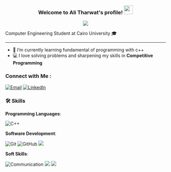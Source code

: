 
<h3 align="center">
  Welcome to Ali Tharwat's profile!
  <img src="https://media.giphy.com/media/hvRJCLFzcasrR4ia7z/giphy.gif" width="28">
</h3>
<!-- Typing SVG by DenverCoder1 - https://github.com/DenverCoder1/readme-typing-svg -->
<p align="center">
  <a href="https://github.com/DenverCoder1/readme-typing-svg"><img src="https://readme-typing-svg.herokuapp.com/?lines=Always%20learning&font=Fira%20Code&center=true&width=440&height=45&color=bb3000&vCenter=true&size=22"></a>
</p> 

Computer Engineering Student at Cairo University 🎓 

---
- 🌱 I’m currently learning fundamental of programming with c++
- 💻 I love solving problems and sharpening my skills in **Competitive Programming** 

### Connect with Me :

[![Email](https://img.shields.io/badge/Email-D14836?style=for-the-badge&logo=gmail&logoColor=white)](mailto:alitharwat128@gmail.com)
[![LinkedIn](https://img.shields.io/badge/LinkedIn-0077B5?style=for-the-badge&logo=linkedin&logoColor=white)]([https://www.linkedin.com/in/ali-tharwat-902817321/])

### 🛠 Skills

**Programming Languages**:

![C++](https://img.shields.io/badge/C%2B%2B-6c008c?style=for-the-badge&logo=c%2B%2B&logoColor=white)

**Software Development**:

![Git](https://img.shields.io/badge/Git-011e71?style=for-the-badge&logo=git&logoColor=white)
![GitHub](https://img.shields.io/badge/GitHub-181717?style=for-the-badge&logo=github&logoColor=white)
![](https://img.shields.io/badge/Excel-black?style=for-the-badge&logo=data%3Aimage%2Fsvg%2Bxml%3Bbase64%2CPHN2ZyB4bWxucz0iaHR0cDovL3d3dy53My5vcmcvMjAwMC9zdmciICB2aWV3Qm94PSIwIDAgNDggNDgiIHdpZHRoPSI0OHB4IiBoZWlnaHQ9IjQ4cHgiPjxkZWZzPjxsaW5lYXJHcmFkaWVudCBpZD0iRzdDMUJ1aGFqSlFhRVdIVmxOVXpIYSIgeDE9IjYiIHgyPSIyNyIgeTE9IjI0IiB5Mj0iMjQiIGRhdGEtbmFtZT0i0JHQtdC30YvQvNGP0L3QvdGL0Lkg0LPRgNCw0LTQuNC10L3RgiAxMCIgZ3JhZGllbnRVbml0cz0idXNlclNwYWNlT25Vc2UiPjxzdG9wIG9mZnNldD0iMCIgc3RvcC1jb2xvcj0iIzIxYWQ2NCIvPjxzdG9wIG9mZnNldD0iMSIgc3RvcC1jb2xvcj0iIzA4ODI0MiIvPjwvbGluZWFyR3JhZGllbnQ%2BPC9kZWZzPjxwYXRoIGZpbGw9IiMzMWM0NDciIGQ9Im00MSwxMGgtMTZ2MjhoMTZjLjU1LDAsMS0uNDUsMS0xVjExYzAtLjU1LS40NS0xLTEtMVoiLz48cGF0aCBmaWxsPSIjZmZmIiBkPSJtMzIsMTVoN3YzaC03di0zWm0wLDEwaDd2M2gtN3YtM1ptMCw1aDd2M2gtN3YtM1ptMC0xMGg3djNoLTd2LTNabS03LTVoNXYzaC01di0zWm0wLDEwaDV2M2gtNXYtM1ptMCw1aDV2M2gtNXYtM1ptMC0xMGg1djNoLTV2LTNaIi8%2BPHBhdGggZmlsbD0idXJsKCNHN0MxQnVoYWpKUWFFV0hWbE5VekhhKSIgZD0ibTI3LDQybC0yMS00VjEwbDIxLTR2MzZaIi8%2BPHBhdGggZmlsbD0iI2ZmZiIgZD0ibTE5LjEzLDMxbC0yLjQxLTQuNTZjLS4wOS0uMTctLjE5LS40OC0uMjgtLjk0aC0uMDRjLS4wNS4yMi0uMTUuNTQtLjMyLjk4bC0yLjQyLDQuNTJoLTMuNzZsNC40Ni03LTQuMDgtN2gzLjg0bDIsNC4yYy4xNi4zMy4zLjczLjQyLDEuMThoLjA0Yy4wOC0uMjcuMjItLjY4LjQ0LTEuMjJsMi4yMy00LjE2aDMuNTFsLTQuMiw2Ljk0LDQuMzIsNy4wNmgtMy43NFoiLz48L3N2Zz4%3D&color=024d04
)



**Soft Skills**:

![Communication](https://img.shields.io/badge/Communication-%20purple?style=for-the-badge&logo=data%3Aimage%2Fpng%3Bbase64%2CiVBORw0KGgoAAAANSUhEUgAAAB4AAAAeCAYAAAA7MK6iAAAACXBIWXMAAAsTAAALEwEAmpwYAAABn0lEQVR4nO2WTStEYRTHf7JASpYWU4jSjFIsZSzGjIWdl2%2BhZCjfwUdQKHsLG1l7ySRbamawkCyYWVDjNaFTz9Ttdh9znjt3SvGvszv%2F53fvc17uhX%2F9InUDWWAPuAIqwBNwDewCy0AsSmAM2ATega8aITlbQFe90CmgrAD6o2y8oTQNfISAet9%2B1hU6DLzUAa2G9EBCC20CjiOAViOnBU9GCK1GSgPesJhHFd4xi3dNAz63mOVQTZn6gXYTfcAMsKIBPzpc4RuwCnRoDo4KXAKSHl%2FGLJqi6WbZbAVTurQGfOZY417gSPGgB0BPmOYKqvGgeXNtae6BuA2cqmHOmyZqAy5DjFYRaA0Cy6GHPxjlCyVachg3%2F5gt2hLlCp8t4BGTc%2BIwbkmXbZYBXgPAnSHGzh8P1FAuwCSLAWNuCDhtMcUtV%2B1S45wtcQi48yQKZByY99QyW0eNF2yJ0vI3wLb5IZBO90vG6SLENReAFupUwnGBVIABIpKswX0l%2BFP7bXbRBLBuNlvFRN6s4FMPvOTZBQ1XMzAH7AC3ps5%2FVN%2FtJGV0wWSDbQAAAABJRU5ErkJggg%3D%3D&labelColor=aa6bd0&color=purple
) 
 ![](https://img.shields.io/badge/Team%20Coordination%20-%20black?style=for-the-badge&logo=data%3Aimage%2Fpng%3Bbase64%2CiVBORw0KGgoAAAANSUhEUgAAADAAAAAwCAYAAABXAvmHAAAACXBIWXMAAAsTAAALEwEAmpwYAAAHvklEQVR4nO2YfVAT6R3Ht7ZjCyHZzQuiM61AhKjHkWxg%2Bkc7p9eNR2%2Fqy9gbCFhU8Prftc79Uc%2FWaaIRD5E7Pc1uAEU8X3gLJ%2Bedx50FMbtBEe%2Bcam%2FmbqZKELAlCREkN15yba8d%2B%2Bs8G8JLXgnQNDfT38x3Jtk8LN%2FPk%2B%2Fze54Nhv2%2FFrcYFddnUltvYt%2BkOqq8KmBI7lVaxV5jSA4YNQe0mn%2F9KvoMS%2BSiSe55WmVx8sb9Us8QaXUweT3rsIQ1T7Jf0yQLtIq7RZPWIgRgUlvBRLJahmQ%2F5l%2BrrV8nHASKBq20OHnzJGsyYIYl6LofAL1G1xjSWoPeM3lWe31%2BRzKWKMUo%2BcwDrWJv%2Bc3z10m210RyN%2FzvJyE%2BMeVZgVFbd2OJUrTKYuEBSEtRtLE1eWyxD4DrxhKhjEpL3%2BTsg3%2Bxhmqd%2FDiS5Rc2AuCVCC2WVrG9wQDcjZDjSBZ9xptneIDgcf%2BTMirZawjASLLaaGMZNVfyX4%2FQD28ayPzeiqf5NysgjHpDLWKjyvLxrEUcsBNf1F78tkltvR2XRZzfW3EwAgDfGme2UaOSdaCIGEm2JlQbReYZNVfH7wV53Ehc2mgkiMCxTK5lnX8jY0j2E1rFFvsBUGxoNXd7ciP7R02%2B9TksLmUwLFG0vfKnuQDMgLCHO0qY1NxIHM0%2F%2Fx1CR50j9BqQn%2F%2FlnABQoWgwKstuWsV1Tx%2FmuG5Gbdkdt913hWFzMq7TfIDM%2BxX4TczlPkzAThyXEu7boMB11GczzRN6zWkUp5lrAku4MhiWEDrNr3G95suZ5nE9dRjDsG%2F5h%2FEQvRVPsUQq8f4NP8J11K3ZxjV%2Fw%2FWaXaHGq28YlFgilFhH%2FZjQUe8Tes2%2FA8x%2FTugp1XzuSXLureprEz2qbrc3t3PCm3vlsTWnY3zLopnG9z0nFuuoVwg9dTsg54DrNH8n9BoDZtAunc%2B981h3tfqaG1TdblB2TUDuHx5Dzkfj8EzHGKy5%2FAhFMfZK21MgIHTUerGO2kfoKSuh1%2Fwz0Dj6BnA91UzoqPR5%2FZOpmXeHMT8Gq997BFnto5tjuimu01QROs2%2FQhiennEd1SDRv7AWW2CpfbEJaz77XRdkXXRysQHoKW%2BQcR31lF%2Bw%2B3%2FyK5Hhp5Jo91hxemhr2qmHPcvqhryy2kGvjBm0SunBoEyrrro9kc2Pgtzs%2BDI2AJ2miu8mfF%2BnzhB6qkxgKFg2179fXj9cvbz%2BIaSdHIbU2iGQmYZAygyCxDgI%2BFsPZmVa2TnhiWR%2BVZsTMlodT7B4FZr5cOaJ4w8QAAjfsE1lOhd1mwjmM1udkNHsYOMGgGITybzo6ACkVPdPZTqnY3xLFPOwsmlk04KNpewybxWVm3uE5S1eUVmTV7TzgpXYcTYo02knhz0Rzb9hg%2BQq26xMr7n86HA48z%2B4MPL6gs0LX26rFu0yg6i8BfCyJsB3XgBixzkQb38bxKUNszItqx3yRDIvOGKDpKr7QZnOah%2FdjLqN3OzwZLQ4PCg2izfz4c2D5Bf1ICupm8o0320imE%2Bu6oekyv74ZVpUbu6JZF667SRItDVTmUatMop5WFrRv%2FCZnWsJy5s9kcxLi2tBpjXNyjRqleHMf%2FfQ%2FaBMZ7Y6CtKb7Q3pLY77Gc12L9LKJvu99Eb76ZUX7C9gCylRWaMninlILTQGZRq1StRtko%2FYPMlV%2FR4Um8CZzzTbFfJWx3W52QmZSK1%2BOSCjZVrpTfYeectI9vwA%2BG4TwXwRDamFb8Wc6ew25%2FpV74y6V72Duo5P8janT2afAqDcmU2O2H%2BdRq0ysvnjIHvpaEyZXmMeU2S3u9xZ7b62mTUpHsavUFCtzolVF%2F%2BaFTMEapXhzKe%2BdCwo06JqW4Gg2tYgOGK7L6iyeZMP93uTKu%2Fd%2B57%2Bj2eX7u3ZmH3JxSkuuUDxrovv%2FbzafYoGJTePXsfmU6hVom4j1TIeWaHRg2ITOPPCY4MK0bGB62jxCt%2F0LeCU6slFXPlnSPp9H%2BAHevgd1y%2FFJb9cMFcoudm1AVvsIk70ryeOD7hR98GPDUAQxKHPIGkvC9%2Bv%2B5w%2FNvB6%2FxGv1UgxQGW1j9YvqnmZaVAhOfHALT7xYKr%2FB0FUfApJe7ohu%2B0v%2FMFt7QczdHksJqjsS657MRmUbDtZIC2uOycpqR2QFjNfSbX0V7JC44Ds50caZRv3b5Iwg5yE9u2%2B4SAEB%2B9C0m86Ye1lF%2BR8OA7PIHX4NRYTlOI9l2dOxqXbz6wmShv60AKWbDsF0pI6kJbUgqzYBLIiGqRbKkFaSk8f3CJApFTcgaQ9nfDslcc%2BfTTOPwPkIH04HhJqbQSoqOaJ7WfX4aVvPxGXnplqobMgiowg2XQQZHuvQGrNUFQIYcUdSH6tC3I7H%2FNPX3496weKESqiedGOxix85%2FknaAMjtp%2BFUBCSohMg3ngAUt%2F8FJbVDkWFEB26A4LXuvhnX16dPuUioHlARQTAy5r78LJGICaPEKEgJIVGIH5mgDTTACyrG44KIXr9LqTs7QKy2w2qq0gTPnVNzAsq%2FOzvannRd%2FpshkgQ4iIEcACWnxrmHx%2BjQeCVdyHlt12AfkIh%2FeqelipGqLAAKS%2Bbz0%2Bf%2F8NDiLU04BsPwor6h3OCIA7fBeHvuiCP%2FQLyLF%2BAekrueUFFXcTfpPoPvMrOz91Ku6wAAAAASUVORK5CYII%3D&labelColor=112579&color=3753ca
)
![](https://img.shields.io/badge/Presentations%20-%20black?style=for-the-badge&logo=data%3Aimage%2Fpng%3Bbase64%2CiVBORw0KGgoAAAANSUhEUgAAAEAAAABACAYAAACqaXHeAAAACXBIWXMAAAsTAAALEwEAmpwYAAAFS0lEQVR4nO2aC0%2FbVhTHs32Hfa2h0iSQlITQBhJepR0Sj21lLStSNanV1JYiEjoSMqCMR2xIAhNljwTWEQq0gkJXVG0MNS9WKARKiY3OdG0wdpyHYTN5OFf6K5Hja%2BX87v%2Bc%2B0hkslzLNaYpNcZRpaYcsk1ytQE%2BlesY5SkubsliNWUafFmxxAaAJJPJPs4BiG6pHqWcAzQpTgFFUflkqkcqpUXwqAHAR%2F7QJmS6Xq78xZFMaIMcAMg5wJ8GFs6lQCgxhEBwHbbnrEC4LgExoIC98QYI%2Bv3SqQHb811Ajulo4Sogf8iHvccN0gEQmag%2BBjBaTAFATpAMgJ2xiswGEEA5PN8VN4fjac0XglaTDex3So8BDKsPU6AxcwBsx8rh8eMcjqVni6%2FgSt11aoVXrK%2BCZec3EHGV0gAfN2ZWEYxMXOZbuF8O3rlF8AU3IBDgOmQdqwa9oYoKvrq2CWafv0z4%2FIwEEOk%2FTwVYWlkHv3V%2FznPIUocabt81w%2BqbUNLniwrgl6kZ%2BKrlDpQYahNsQso4mxCVrjIqBWy8HF7rM4DhciPVf91eEtMhQgGLBsDaY4cCbcWptqHs59AWtwHh0vNyeGH5NeyMlSes8ikB8LNnWnDwyQAkUyyHsKt8y0%2F7YMRJSvoBEs53ElDcS4gL4FrzbeF78SIugDxFyYkAJHIIUvlh8EdCAJBEBaDVXznBQQS3Bqh1Vf9rET1zAL7gxolOYs4VXOQAMFv6pAMgX1XKCb62oZn3vJYJfg5rWTmceQCKykF%2BwcCMfJ5CB2pNKfR82xQzAGOSANIOgD%2B0CQcveoTJ287RaQDEqvJsh2Q9AGOcz305AJupcwC51CfAAd1cB8yYsscB%2B3%2BMJAewYOMAIGc7swdA%2BM%2Fp5ADmLRwAey%2BGswdAMBBMnAaL3XAwY%2BbYf923yplKr9Y3i%2F5zWP21W%2BLtBjfWluIDmHvICr4dwq%2FcvLXEWQBoaBIRgB9NhyhQVOyYkY8K3muCg9kOwYsaMSQuAC8aYTMcPLPQemqmRpy6NttBWT%2Fe%2FJ8VAMLTVt5iJ1ronqwFYPKsJ4Sw67XAQ08gMwFUu%2BCT3rlduDERgRonwZuOKnASbrrJuBDo4IPUPeh%2BA0aCfpAETS8JCgsBCisBmh4CmkY%2FwMLqVnoBMGDEOSNOvIsOOlqt7rdUgGZPiAMBvUfX0Gdt7n94%2FcowElTd9HyNhIB89%2BR9egAow4l8A04cJAseqc65A%2FfdGxwnsEf%2BnnsTGpzhuP3VLAhIhTddok2JaIvOPZrTbce0vQEjtoQEf6R6Rxjue2gIVs8qWD1%2FU%2B%2FRtXrHTsK%2BKC3Q6B8BkFsiUGBsSt2fpAwY0XyS4NkQ2n%2F1g89%2BlZLJ7U8a%2FJG0j46Xr0iqe8spBICT86cBgNSN%2FUgdWSPZ8HHB%2FfRDXADKzvepBECETwtgCmtlAEza2wT3Q2nABoDSIGUAjKcMHmkZu8EAWBn64kR92QAoF5xFEVSWvOMVQWOcL1hoI0D1PX8twNbrkS8ZABuDZQnvRdUfKR4AWaqaMckIJQoq6PyMAfBhoFDQiGcNgMrhfdh3XQKynwaAXqvxPekAuD68Rv94OSBnXHAXn5cOgAcjT2kAQ0oGgAN7JB0Ag44RGgBWyAB4br8lHQCTTjMNYOQCA%2BDNUI10AKy4vqYBODQMgJ1BrXQAbI1WHf6FRcsAIPoV0gEw5TTxUiA4VCkdADX4LgQctcw6AC2E6rC30gFgRKdDuJcG0J8PbfjvCe%2FNSgBGNBtgD8CDJd8Jpi0AA0Y%2B%2BS8AhIr9PHRQytkJdhH8o6pcyzWZmO1fQsm%2FBVAUo2EAAAAASUVORK5CYII%3D&labelColor=0d6429&color=328c4f
)


